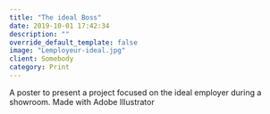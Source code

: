 ```yaml
---
title: "The ideal Boss"
date: 2019-10-01 17:42:34
description: ""
override_default_template: false
image: "Lemployeur-ideal.jpg"
client: Somebody
category: Print
---
```


A poster to present a project focused on the ideal employer during a showroom. Made with Adobe Illustrator
